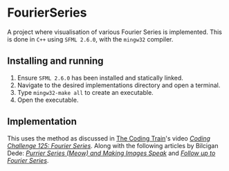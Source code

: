 # FourierSeries

A project where visualisation of various Fourier Series is implemented. This is done in `C++` using `SFML 2.6.0`, with the `mingw32` compiler.

## Installing and running

1. Ensure `SFML 2.6.0` has been installed and statically linked.
2. Navigate to the desired implementations directory and open a terminal.
3. Type `mingw32-make all` to create an executable.
4. Open the executable.

## Implementation

This uses the method as discussed in [The Coding Train](https://www.youtube.com/@TheCodingTrain)'s video [*Coding Challenge 125: Fourier Series*](https://www.youtube.com/watch?v=Mm2eYfj0SgA&ab_channel=TheCodingTrain). Along with the following articles by Bilcigan Dede: [*Purrier Series (Meow) and Making Images Speak*](https://bilimneguzellan.net/en/purrier-series-meow-and-making-images-speak/) and [*Follow up to Fourier Series*](https://bilimneguzellan.net/en/follow-up-to-fourier-series-2/).